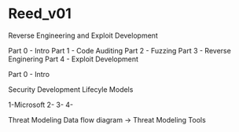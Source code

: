 # Reed_v01
Reverse Engineering and Exploit Development

Part 0 - Intro
Part 1 - Code Auditing
Part 2 - Fuzzing
Part 3 - Reverse Enginering
Part 4 - Exploit Development

Part 0 - Intro


Security Development Lifecyle Models

1-Microsoft
2-
3-
4-

Threat Modeling
Data flow diagram -> Threat Modeling Tools



